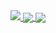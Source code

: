 
<!--
### Hi there 👋
**mohamedLazyBob/mohamedLazyBob** is a ✨ _special_ ✨ repository because its `README.md` (this file) appears on your GitHub profile.

Here are some ideas to get you started:

- 🔭 I’m currently working on ...
- 🌱 I’m currently learning ...
- 👯 I’m looking to collaborate on ...
- 🤔 I’m looking for help with ...
- 💬 Ask me about ...
- 📫 How to reach me: ...
- 😄 Pronouns: ...
- ⚡ Fun fact: ...
-->


<!-- the dark theme version -->
<a href="https://github.com/mohouyizme/1337-readme">
  <img aligne="center" src="https://1337-readme.vercel.app/api/profile?cursus=42&dark=true&login=mzaboub" />
</a>


<!-- GitHub Stats Card      -->
<a href="">
  <img align="center" src="https://github-readme-stats.vercel.app/api?username=mohamedLazyBob&show_icons=true&theme=radical" />
</a>


<!-- Top Languages Card      -->
<a href="">
  <img align="center" src="https://github-readme-stats.vercel.app/api/top-langs/?username=mohamedLazyBob" />
</a>


<!-- GitHub Extra Pins       -->
<!--
<a href="https://github.com/anuraghazra/github-readme-stats">
  <img align="center" src="https://github-readme-stats.vercel.app/api/pin/?username=anuraghazra&repo=github-readme-stats" />
</a>
<a href="https://github.com/anuraghazra/convoychat">
  <img align="center" src="https://github-readme-stats.vercel.app/api/pin/?username=anuraghazra&repo=convoychat" />
</a>
-->

